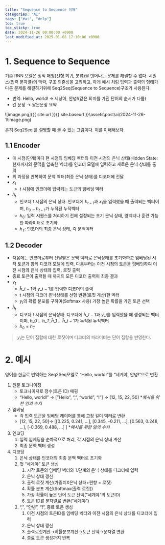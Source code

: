 ```yaml
---
title: "Sequence to Sequence 이해"
categories: "AI"
tags: ["#ai", "#nlp"]
toc: true
toc_sticky: true
date: 2024-11-26 00:00:00 +0900
last_modified_at: 2025-01-08 17:10:06 +0900
---
```

# 1. Sequence to Sequence

기존 RNN 모델은 정적 매핑(선형 회귀, 분류)을 벗어나는 문제를 해결할 수 없다. 시퀀스(입력 문자열)의 맥락, 구조 의존성을 고려하고, 아래 예시 처럼 입력과 출력의 형태가 다른 문제를 해결하기위해 Seq2Seq(Sequence to Sequence)구조가 사용된다.

- 번역: Hello, world! → 세상아, 안녕!(같은 의미를 가진 단어의 순서가 다름)
- 긴 문장 → 짤은문장 요약

![image.png]({{ site.url }}{{ site.baseurl }}\assets\post\ai\2024-11-26-1\image.png)

흔히 Seq2Seq 를 설명할 때 볼 수 있는 그림이다. 이를 이해해보자.

## 1.1 Encoder

- 매 시점(단계)마다 현 시점의 임베딩 벡터와 이전 시점의 은닉 상태(Hidden State: 현재까지의 문맥을 압축한 벡터)를 인코더 모델에 입력하고 새로운 은닉 상태를 출력
- 위 과정을 반복하여 문백 벡터(최종 은닉 상태)를 디코더에 전달
- $x_t$
	- $t$ 시점에 인코더에 입력되는 토큰의 임베딩 벡터
- $h_t$
	- 인코더 *t* 시점의 은닉 상태: 인코더에 $h_{t-1}$과 $x_1$을 입력했을 때 출력되는 벡터이며, $h_0\,...\,h_{t-1}$가 누적된 누적벡터
	- $h_0$: 입력 시퀀스를 처리하기 전에 설정되는 초기 은닉 상태, 영백터나 훈련 가능한 파라미터로 초기화
	- $h_T$: 인코더의 최종 은닉 상태, 즉 문맥벡터

## 1.2 Decoder

- 처음에는 인코더로부터 전달받은 문맥 벡터로 은닉상태를 초기화하고 임베딩된 시작 토큰과 함께 디코더 모델에 입력, 다음부터는 이전 시점의 토큰을 임베딩하여 이전 시점의 은닉 상태와 입력, 로짓 출력
- 종료 토큰이 출력될 때 까지의 모든 디코더 출력이 최종 결과
- $y_t$
	- $\hat{h}\_{t-1}$와 $y\_{t-1}$를 입력한 디코더의 출력
	- t 시점의 디코더 은닉상태를 선형 변환(로짓 계산)한 벡터
	- $y_t$의 확률 분포를 구하여(Softmax 사용) 가장 높은 확률을 가진 토큰 선택
- $\hat{h}_t$
	- 디코더 *t* 시점의 은닉상태: 디코더에 $\hat{h}\_{t-1}$과 $y\_i$를 입력했을 때 생성되는 벡터이며, $h\_0\,...\,h\_{T},\,\hat{h}\_1\,...\,\hat{h}\_{t-1}$가 누적된 누적벡터
	- $\hat{h}_0 = h_T$
> $y_t$는 단어 집합에 대한 로짓이며 디코더의 파라미터는 단어 집합을 반영한다.
> 
# 2. 예시

영어를 한글로 번역하는 Seq2Seq모델로 “Hello, world!”를 “세계야, 안녕!”으로 변환

1. 원문 토크나이징
	- 토크나이저로 정수(토큰 ID) 매핑
	- “Hello, world!” → [”Hello”, “,”, “world”, “!”] → [12, 15, 22, 50] **예시를 위한 임의 수치*
2. 임베딩
	- 각 입력 토큰을 임베딩 레이어를 통해 고정 길이 벡터로 변환
	- [12, 15, 22, 50]→ [[0.225, 0.241, …], [0.345, -0.211, …], [0.563, 0.248, …], [-0.369, 0.488, …] ] **예시를 위한 임의 수치*
3. 인코딩
	1. 입력 임베딩을 순차적으로 처리, 각 시점의 은닉 상태 계산
	2. 최종 문맥 벡터 생성
4. 디코딩
	1. 은닉 상태를 인코더의 최종 문맥 벡터로 초기화
	2. 첫 “세계야” 토큰 생성
		1. 시작 토큰의 임베딩 벡터와 1.단계의 은닉 상태를 디코더에 입력
		2. 은닉 상태 갱신
		3. 출력 로짓 계산(가중치X은닉 상태+편향 = 로짓)
		4. 확률 분포 계산(Softmax(출력 로짓))
		5. 가장 확률이 높은 단어 토큰 선택(”세계야”의 토큰ID)
		6. 토큰 ID를 문자열로 변환(”세계야”)
	3. “,”, “안녕”, “!”, 종료 토큰 생성
		1. 이전 시점의 토큰ID를 임베딩 벡터와 이전 시점의 은닉 상태를 디코더에 입력
		2. 은닉 상태 갱신
		3. 출력로짓계산→확률분포계산→토큰 선택→문자열 변환
		4. 종료 토큰 생성까지 반복
